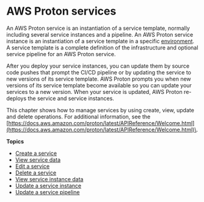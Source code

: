 # AWS Proton services<a name="ag-services"></a>

An AWS Proton service is an instantiation of a service template, normally including several service instances and a pipeline\. An AWS Proton service instance is an instantiation of a service template in a specific [environment](ag-environments.md)\. A service template is a complete definition of the infrastructure and optional service pipeline for an AWS Proton service\.

After you deploy your service instances, you can update them by source code pushes that prompt the CI/CD pipeline or by updating the service to new versions of its service template\. AWS Proton prompts you when new versions of its service template become available so you can update your services to a new version\. When your service is updated, AWS Proton re\-deploys the service and service instances\.

This chapter shows how to manage services by using create, view, update and delete operations\. For additional information, see the [https://docs.aws.amazon.com/proton/latest/APIReference/Welcome.html](https://docs.aws.amazon.com/proton/latest/APIReference/Welcome.html)\.

**Topics**
+ [Create a service](ag-create-svc.md)
+ [View service data](ag-svc-view.md)
+ [Edit a service](ag-svc-update.md)
+ [Delete a service](ag-svc-delete.md)
+ [View service instance data](ag-svc-instance-view.md)
+ [Update a service instance](ag-svc-instance-update.md)
+ [Update a service pipeline](ag-svc-pipeline-update.md)